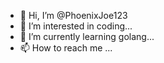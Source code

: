 - 👋 Hi, I’m @PhoenixJoe123
- 👀 I’m interested in coding...
- 🌱 I’m currently learning golang...
- 📫 How to reach me ...

<!---
PhoenixJoe123/PhoenixJoe123 is a ✨ special ✨ repository because its `README.md` (this file) appears on your GitHub profile.
You can click the Preview link to take a look at your changes.
--->
